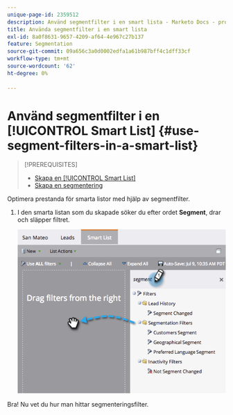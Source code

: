 ```yaml
---
unique-page-id: 2359512
description: Använd segmentfilter i en smart lista - Marketo Docs - produktdokumentation
title: Använda segmentfilter i en smart lista
exl-id: 8a0f8631-9657-4209-af64-4e967c27b137
feature: Segmentation
source-git-commit: 09a656c3a0d0002edfa1a61b987bff4c1dff33cf
workflow-type: tm+mt
source-wordcount: '62'
ht-degree: 0%

---
```


# Använd segmentfilter i en [!UICONTROL Smart List] {#use-segment-filters-in-a-smart-list}

>[!PREREQUISITES]
>
>* [Skapa en [!UICONTROL Smart List]](/help/marketo/product-docs/core-marketo-concepts/smart-lists-and-static-lists/creating-a-smart-list/create-a-smart-list.md)
>* [Skapa en segmentering](/help/marketo/product-docs/personalization/segmentation-and-snippets/segmentation/create-a-segmentation.md)

Optimera prestanda för smarta listor med hjälp av segmentfilter.

1. I den smarta listan som du skapade söker du efter ordet **Segment**, drar och släpper filtret.

   ![](assets/image2014-9-16-10-3a30-3a47.png)

Bra! Nu vet du hur man hittar segmenteringsfilter.

